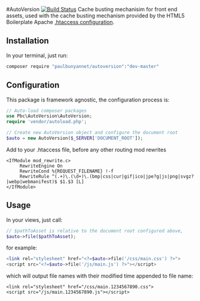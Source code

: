 #AutoVersion [![Build Status](https://travis-ci.org/paulbunyannet/autoversion.svg?branch=master)](https://travis-ci.org/paulbunyannet/autoversion)
Cache busting mechanisim for front end assets, used with the cache busting mechanism provided by the 
HTML5 Boilerplate Apache [.htaccess configuration](https://github.com/h5bp/server-configs-apache/blob/master/dist/.htaccess#L968-L984).

## Installation

In your terminal, just run:

```bash
composer require "paulbunyannet/autoversion":"dev-master"
```

## Configuration

This package is framework agnostic, the configuration process is:

```php
// Auto-load composer packages
use Pbc\AutoVersion\AutoVersion;
require 'vendor/autoload.php';

// Create new AutoVersion object and configure the document root
$auto = new AutoVersion($_SERVER['DOCUMENT_ROOT']);
```

Add to your .htaccess file, before any other routing mod rewrites

```
<IfModule mod_rewrite.c>
     RewriteEngine On
     RewriteCond %{REQUEST_FILENAME} !-f
     RewriteRule ^(.+)\.(\d+)\.(bmp|css|cur|gif|ico|jpe?g|js|png|svgz?|webp|webmanifest)$ $1.$3 [L]
</IfModule>
```

## Usage

In your views, just call:

```php
// $pathToAsset is relative to the document root configured above, 
$auto->file($pathToAsset);
```

for example:

```php
<link rel="stylesheet" href="<?=$auto->file('/css/main.css') ?>">
<script src="<?=$auto->file('/js/main.js') ?>"></script>
```

which will output file names with their modified time appended to file name:

```
<link rel="stylesheet" href="/css/main.1234567890.css">
<script src="/js/main.1234567890.js"></script>
```
